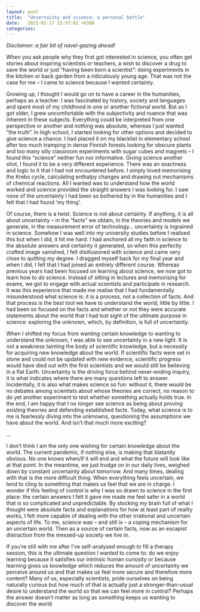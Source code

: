 ```yaml
---
layout: post
title:  "Uncertainty and science: a personal battle"
date:   2021-01-17 15:57:01 +0300
categories: 
---
```

 

_Disclaimer: a fair bit of navel-gazing ahead!_

When you ask people why they first got interested in science, you often get stories about inspiring scientists or teachers, a wish to discover a drug to save the world or just “having been born a scientist”: doing experiments in the kitchen or back garden from a ridiculously young age. That was not the case for me – I came to science because I wanted certainty.

Growing up, I thought I would go on to have a career in the humanities, perhaps as a teacher. I was fascinated by history, society and languages and spent most of my childhood in one or another fictional world. But as I got older, I grew uncomfortable with the subjectivity and nuance that was inherent in these subjects. Everything could be interpreted from one perspective or another and nothing was absolute, whereas I just wanted “the truth”. In high school, I started looking for other options and decided to give science a chance. I had placed it on my blacklist in elementary school after too much tramping in dense Finnish forests looking for obscure plants and too many silly classroom experiments with sugar cubes and magnets – I found this “science” neither fun nor informative. Giving science another shot, I found it to be a very different experience. There was an exactness and logic to it that I had not encountered before. I simply loved memorising the Krebs cycle, calculating enthalpy changes and drawing out mechanisms of chemical reactions. All I wanted was to understand how the world worked and science provided the straight answers I was looking for. I saw none of the uncertainty I had been so bothered by in the humanities and I felt that I had found ‘my thing’.

Of course, there is a twist. Science is not about certainty. If anything, it is all about uncertainty – in the “facts” we obtain, in the theories and models we generate, in the measurement error of technology… uncertainty is ingrained in science. Somehow I was well into my university studies before I realised this but when I did, it hit me hard. I had anchored all my faith in science to the absolute answers and certainty it generated, so when this perfectly crafted image vanished, I felt disillusioned with science and came very close to quitting my degree. I dragged myself back for my final year and when I did, I felt that I had joined an entirely different course. Whereas previous years had been focused on learning about science, we now got to learn how to _do_ science. Instead of sitting in lectures and memorising for exams, we got to engage with actual scientists and participate in research. It was this experience that made me realise that I had fundamentally misunderstood what science is: it is a process, not a collection of facts. And that process is the best tool we have to understand the world, little by little. I had been so focused on the facts and whether or not they were accurate statements about the world that I had lost sight of the ultimate purpose in science: exploring the unknown, which, by definition, is full of uncertainty.

When I shifted my focus from wanting certain knowledge to wanting to understand the unknown, I was able to see uncertainty in a new light. It is not a weakness tainting the body of scientific knowledge, but a necessity for acquiring new knowledge about the world. If scientific facts were set in stone and could not be updated with new evidence, scientific progress would have died out with the first scientists and we would still be believing in a flat Earth. Uncertainty is the driving force behind never-ending inquiry, it is what indicates where there are many questions left to answer. Incidentally, it is also what makes science so fun: without it, there would be no debates among scientists about whose theories are correct, no reason to do yet another experiment to test whether something actually holds true. In the end, I am happy that I no longer see science as being about proving existing theories and defending established facts. Today, what science is to me is fearlessly diving into the unknowns, questioning the assumptions we have about the world. And isn’t that much more exciting?

…

I don’t think I am the only one wishing for certain knowledge about the world. The current pandemic, if nothing else, is making that blatantly obvious. No one knows when/if it will end and what the future will look like at that point. In the meantime, we just trudge on in our daily lives, weighed down by constant uncertainty about tomorrow. And many times, dealing with that is the more difficult thing. When everything feels uncertain, we tend to cling to something that makes us feel that we are in charge. I wonder if this feeling of control is why I was so drawn to science in the first place: the certain answers I felt it gave me made me feel safer in a world that is so complicated and unpredictable. By stocking my brain full of what I thought were absolute facts and explanations for how at least part of reality works, I felt more capable of dealing with the other irrational and uncertain aspects of life. To me, science was – and still is – a coping mechanism for an uncertain world. Then as a source of certain facts, now as an escapist distraction from the messed-up society we live in.

If you’re still with me after I’ve self-analysed enough to fill a therapy session, this is the ultimate question I wanted to come to: do we enjoy learning because it satisfies our intrinsic human curiosity or because learning gives us knowledge which reduces the amount of uncertainty we perceive around us and that makes us feel more secure and therefore more content? Many of us, especially scientists, pride ourselves on being naturally curious but how much of that is actually just a stronger-than-usual desire to understand the world so that we can feel more in control? Perhaps the answer doesn’t matter as long as _something_ keeps us wanting to discover the world